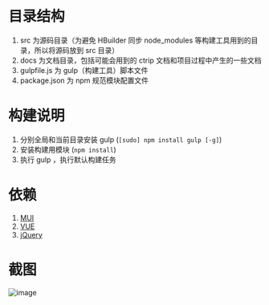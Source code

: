 # 目录结构
1. src 为源码目录（为避免 HBuilder 同步 node_modules 等构建工具用到的目录，所以将源码放到 src 目录）
2. docs 为文档目录，包括可能会用到的 ctrip 文档和项目过程中产生的一些文档
3. gulpfile.js 为 gulp（构建工具）脚本文件
4. package.json 为 npm 规范模块配置文件

# 构建说明
1. 分别全局和当前目录安装 gulp (``` [sudo] npm install gulp [-g] ```)
2. 安装构建用模块 (``` npm install ```)
3. 执行 gulp ，执行默认构建任务

# 依赖
1. [MUI](https://github.com/dcloudio/mui)
2. [VUE](https://github.com/vuejs/vue)
3. [jQuery](https://github.com/jquery/jquery)

# 截图
![image](https://raw.githubusercontent.com/dcloudio/casecode/master/screenshots/hotel.png)